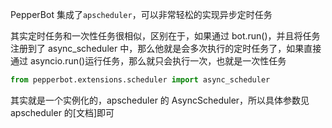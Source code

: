 PepperBot 集成了`apscheduler`，可以非常轻松的实现异步定时任务

其实定时任务和一次性任务很相似，区别在于，如果通过 bot.run()，并且将任务注册到了 async_scheduler 中，那么他就是会多次执行的定时任务了，如果直接通过 asyncio.run()运行任务，那么就只会执行一次，也就是一次性任务

```py
from pepperbot.extensions.scheduler import async_scheduler
```

其实就是一个实例化的，apscheduler 的 AsyncScheduler，所以具体参数见 apscheduler 的[文档]即可
